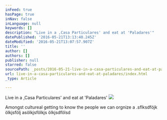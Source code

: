 ```yaml
---
inFeed: true
hasPage: true
inNav: false
inLanguage: null
keywords: []
description: "Live in a ,Casa Particulares' and eat at 'Paladares'"
datePublished: '2016-05-21T13:13:40.245Z'
dateModified: '2016-05-21T13:07:57.907Z'
title: ''
author: []
authors: []
publisher: null
starred: false
sourcePath: _posts/2016-05-21-live-in-a-casa-particulares-and-eat-at-paladares.md
url: live-in-a-casa-particulares-and-eat-at-paladares/index.html
_type: Article

---
```

Live in a ,Casa Particulares' and eat at 'Paladares'
![](https://the-grid-user-content.s3-us-west-2.amazonaws.com/a1da228c-2c15-48d5-b9e4-666dee0e8215.jpg)

Amongst cultureal getting to know the people we can orgnize a .sflksdföjk ölkjsfölj asölkjsfölkjs ölkjsdfölsd